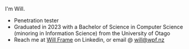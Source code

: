 I'm Will.

- Penetration tester
- Graduated in 2023 with a Bachelor of Science in Computer Science (minoring in Information Science) from the University of Otago
- Reach me at [Will Frame](https://www.linkedin.com/in/will-frame-2b1299277/) on Linkedin, or email @ [will@wpf.nz](mailto:will@wpf.nz)

